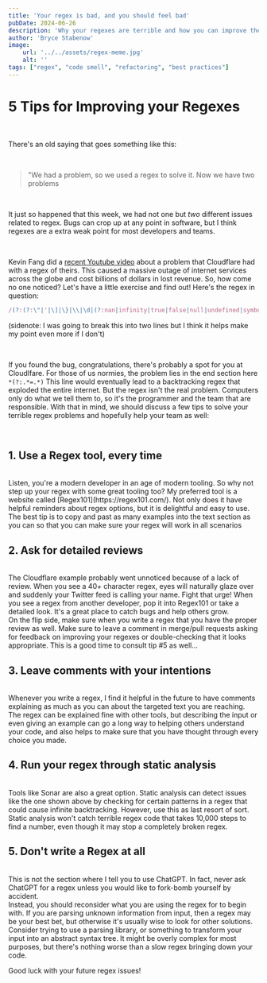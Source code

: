 ```yaml
---
title: 'Your regex is bad, and you should feel bad'
pubDate: 2024-06-26
description: 'Why your regexes are terrible and how you can improve them'
author: 'Bryce Stabenow'
image:
    url: '../../assets/regex-meme.jpg'
    alt: ''
tags: ["regex", "code smell", "refactoring", "best practices"]
---
```


# 5 Tips for Improving your Regexes

<br/>

There's an old saying that goes something like this:

<br/>

> "We had a problem, so we used a regex to solve it. Now we have two problems

<br/>

It just so happened that this week, we had not one but _two_ different issues related to regex. Bugs can crop up at any point in software, but I think regexes are a extra weak point for most developers and teams.

<br/>

Kevin Fang did a [recent Youtube video](https://www.youtube.com/watch?v=DDe-S3uef2w) about a problem that Cloudflare had with a regex of theirs. This caused a massive outage of internet services across the globe and cost billions of dollars in lost revenue. So, how come no one noticed? Let's have a little exercise and find out! Here's the regex in question:

```js
/(?:(?:\"|'|\]|\}|\\|\d|(?:nan|infinity|true|false|null|undefined|symbol|math)|\`|\-|\+)+[)]*;?((?:\s|-|~|!|{}|\|\||\+)*.*(?:.*=.*)))/
```
(sidenote: I was going to break this into two lines but I think it helps make my point even more if I don't)

<br/>

If you found the bug, congratulations, there's probably a spot for you at Cloudlfare. For those of us normies, the problem lies in the end section here `*(?:.*=.*)` This line would eventually lead to a backtracking regex that exploded the entire internet. But the regex isn't the real problem. Computers only do what we tell them to, so it's the programmer and the team that are responsible. With that in mind, we should discuss a few tips to solve your terrible regex problems and hopefully help your team as well:

<br/>

## 1. Use a Regex tool, every time

<br/>
Listen, you're a modern developer in an age of modern tooling. So why not step up your regex with some great tooling too? My preferred tool is a website called [Regex101](https://regex101.com/). Not only does it have helpful reminders about regex options, but it is delightful and easy to use. The best tip is to copy and past as many examples into the text section as you can so that you can make sure your regex will work in all scenarios
<br/>

## 2. Ask for detailed reviews

<br/>
The Cloudflare example probably went unnoticed because of a lack of review. When you see a 40+ character regex, eyes will naturally glaze over and suddenly your Twitter feed is calling your name. Fight that urge! When you see a regex from another developer, pop it into Regex101 or take a detailed look. It's a great place to catch bugs and help others grow.
<br />
On the flip side, make sure when you write a regex that you have the proper review as well. Make sure to leave a comment in merge/pull requests asking for feedback on improving your regexes or double-checking that it looks appropriate. This is a good time to consult tip #5 as well...
<br/>

## 3. Leave comments with your intentions

<br/>
Whenever you write a regex, I find it helpful in the future to have comments explaining as much as you can about the targeted text you are reaching. The regex can be explained fine with other tools, but describing the input or even giving an example can go a long way to helping others understand your code, and also helps to make sure that you have thought through every choice you made.
<br/>

## 4. Run your regex through static analysis

<br/>
Tools like Sonar are also a great option. Static analysis can detect issues like the one shown above by checking for certain patterns in a regex that could cause infinite backtracking. However, use this as last resort of sort. Static analysis won't catch terrible regex code that takes 10,000 steps to find a number, even though it may stop a completely broken regex.
<br/>

## 5. Don't write a Regex at all

<br/>
This is not the section where I tell you to use ChatGPT. In fact, never ask ChatGPT for a regex unless you would like to fork-bomb yourself by accident.
<br/>
Instead, you should reconsider what you are using the regex for to begin with. If you are parsing unknown information from input, then a regex may be your best bet, but otherwise it's usually wise to look for other solutions. Consider trying to use a parsing library, or something to transform your input into an abstract syntax tree. It might be overly complex for most purposes, but there's nothing worse than a slow regex bringing down your code.
<br/>

Good luck with your future regex issues!
